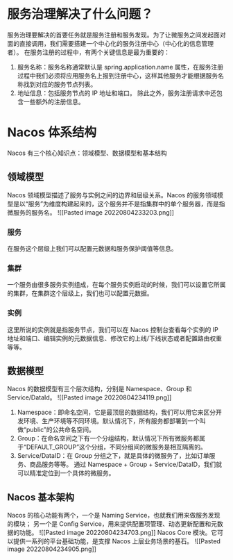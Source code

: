 # 服务治理解决了什么问题？
服务治理要解决的首要任务就是服务注册和服务发现。为了让微服务之间发起面对面的直接调用，我们需要搭建一个中心化的服务注册中心（中心化的信息管理者）。
在服务注册的过程中，有两个关键信息是最为重要的：
1. 服务名称：服务名称通常默认是 spring.application.name 属性，在服务注册过程中我们必须将应用服务名上报到注册中心，这样其他服务才能根据服务名称找到对应的服务节点列表。
2. 地址信息：包括服务节点的 IP 地址和端口。
除此之外，服务注册请求中还包含一些额外的注册信息。

# Nacos 体系结构
Nacos 有三个核心知识点：领域模型、数据模型和基本结构
## 领域模型
Nacos 领域模型描述了服务与实例之间的边界和层级关系。Nacos 的服务领域模型是以“服务”为维度构建起来的，这个服务并不是指集群中的单个服务器，而是指微服务的服务名。
![[Pasted image 20220804233203.png]]
### 服务
在服务这个层级上我们可以配置元数据和服务保护阈值等信息。
### 集群
一个服务由很多服务实例组成，在每个服务实例启动的时候，我们可以设置它所属的集群，在集群这个层级上，我们也可以配置元数据。
### 实例
这里所说的实例就是指服务节点，我们可以在 Nacos 控制台查看每个实例的 IP 地址和端口、编辑实例的元数据信息、修改它的上线/下线状态或者配置路由权重等等。
## 数据模型
Nacos 的数据模型有三个层次结构，分别是 Namespace、Group 和 Service/DataId。
![[Pasted image 20220804234119.png]]
1. Namespace：即命名空间，它是最顶层的数据结构，我们可以用它来区分开发环境、生产环境等不同环境。默认情况下，所有服务都部署到一个叫做“public”的公共命名空间。
2. Group：在命名空间之下有一个分组结构，默认情况下所有微服务都属于“DEFAULT_GROUP”这个分组，不同分组间的微服务是相互隔离的。
3. Service/DataID：在 Group 分组之下，就是具体的微服务了，比如订单服务、商品服务等等。
通过 Namespace + Group + Service/DataID，我们就可以精准定位到一个具体的微服务。
## Nacos 基本架构
Nacos 的核心功能有两个，一个是 Naming Service，也就我们用来做服务发现的模块； 另一个是 Config Service，用来提供配置项管理、动态更新配置和元数据的功能。
![[Pasted image 20220804234703.png]]
Nacos Core 模块。它可以提供一系列的平台基础功能，是支撑 Nacos 上层业务场景的基石。
![[Pasted image 20220804234905.png]]